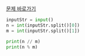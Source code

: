 [문제 바로가기](https://boj.kr/1271)

```python
inputStr = input()
n = int(inputStr.split()[0])
m = int(inputStr.split()[1])

print(n // m)
print(n % m)
```